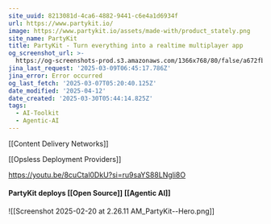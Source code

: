 ```yaml
---
site_uuid: 8213081d-4ca6-4882-9441-c6e4a1d6934f
url: https://www.partykit.io/
image: https://www.partykit.io/assets/made-with/product_stately.png
site_name: PartyKit
title: PartyKit - Turn everything into a realtime multiplayer app
og_screenshot_url: >-
  https://og-screenshots-prod.s3.amazonaws.com/1366x768/80/false/a672fb1a82f16cd1e757e2c893add1a8940f494b23039fa843ac6b91bd234a32.jpeg
jina_last_request: '2025-03-09T06:45:17.786Z'
jina_error: Error occurred
og_last_fetch: '2025-03-07T05:20:40.125Z'
date_modified: '2025-04-12'
date_created: '2025-03-30T05:44:14.825Z'
tags:
  - AI-Toolkit
  - Agentic-AI
---
```




































































[[Content Delivery Networks]]

[[Opsless Deployment Providers]]

https://youtu.be/8cuCtal0DkU?si=ru9saYS88LNgli8O

#### PartyKit deploys [[Open Source]] [[Agentic AI]]
![[Screenshot 2025-02-20 at 2.26.11 AM_PartyKit--Hero.png]]
